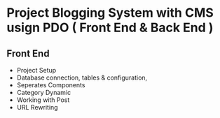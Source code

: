 # Project Blogging System with CMS usign PDO ( Front End & Back End )
## Front End
 - Project Setup
 - Database connection, tables & configuration, 
 - Seperates Components
 - Category Dynamic
 - Working with Post
 - URL Rewriting
